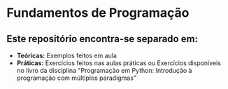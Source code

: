 # Fundamentos de Programação

## Este repositório encontra-se separado em:
- **Teóricas:** Exemplos feitos em aula
- **Práticas:** Exercícios feitos nas aulas práticas ou Exercícios disponíveis no livro da disciplina "Programação em Python: Introdução à programação com múltiplos paradigmas"

